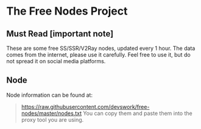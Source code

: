 # The Free Nodes Project

## Must Read [important note]
These are some free SS/SSR/V2Ray nodes, updated every 1 hour.
The data comes from the internet, please use it carefully.
Feel free to use it, but do not spread it on social media platforms.

## Node
Node information can be found at:
> https://raw.githubusercontent.com/devswork/free-nodes/master/nodes.txt
You can copy them and paste them into the proxy tool you are using.
